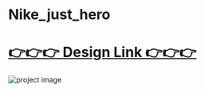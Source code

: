 # Nike_just_hero
# [👉👉👉 Design Link  👉👉👉](https://www.figma.com/file/zxVBWY7JV6nNPg8nzXuJCs/Learn-React-with-10-Projects-(Copy)?type=design&node-id=0%3A1&mode=dev) 


![project image](https://i.ibb.co/DMPVhXk/Product-Page.png)


